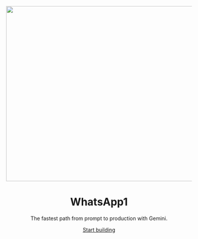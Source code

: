<div align="center">

<img width="1200" height="475" alt="GHBanner" src="[https://github.com/user-attachments/assets/0aa67016-6eaf-458a-adb2-6e31a0763ed6](https://img.freepik.com/premium-vector/chat-app-logo-design-template-can-be-used-icon-chat-application-logo_605910-1724.jpg)" />

  <h1>WhatsApp1</h2>

  <p>The fastest path from prompt to production with Gemini.</p>

  <a href="https://aistudio.google.com/apps">Start building</a>

</div>
